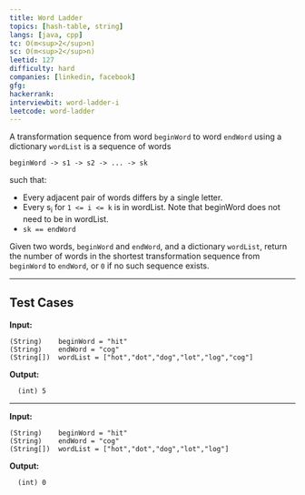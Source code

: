 ```yaml
---
title: Word Ladder
topics: [hash-table, string]
langs: [java, cpp]
tc: O(m<sup>2</sup>n)
sc: O(m<sup>2</sup>n)
leetid: 127
difficulty: hard
companies: [linkedin, facebook]
gfg: 
hackerrank: 
interviewbit: word-ladder-i
leetcode: word-ladder
---
```


A transformation sequence from word `beginWord` to word `endWord` using a dictionary `wordList` is a sequence of words 
```
beginWord -> s1 -> s2 -> ... -> sk
```
such that: 
- Every adjacent pair of words differs by a single letter. 
- Every s<sub>i</sub> for `1 <= i <= k` is in wordList. Note that beginWord does not need to be in wordList.
- `sk == endWord`

Given two words, `beginWord` and `endWord`, and a dictionary `wordList`, 
return the number of words in the shortest transformation sequence from `beginWord` to `endWord`, or `0` if no such sequence exists.

---
## Test Cases

**Input:**

    (String)    beginWord = "hit"
    (String)    endWord = "cog"
    (String[])  wordList = ["hot","dot","dog","lot","log","cog"]

**Output:**

      (int) 5

---

**Input:**

    (String)    beginWord = "hit"
    (String)    endWord = "cog"
    (String[])  wordList = ["hot","dot","dog","lot","log"]

**Output:**

      (int) 0